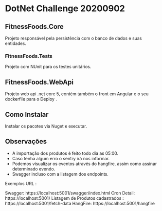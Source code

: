 # DotNet Challenge 20200902

## FitnessFoods.Core

Projeto responsável pela persistência com o banco de dados e suas entidades.

### FitnessFoods.Tests
 
Projeto com NUnit para os testes unitários.
 

## FitnessFoods.WebApi
 
Projeto web api .net core 5, contém também o front em Angular e o seu dockerfile para o Deploy .


## Como Instalar

Instalar os pacotes via Nuget e executar.

## Observações

- A importação dos produtos é feito todo dia as 05:00.
- Caso tenha algum erro o sentry irá nos informar.
- Podemos visualizar os eventos através do hangfire, assim como assinar determinado evendo.
- Swagger incluso com a listagem dos endpoints.

 Exemplos URL :

 Swagger: https://localhost:5001/swagger/index.html
 Cron Detail: https://localhost:5001/
 Listagem de Produtos cadastrados : https://localhost:5001/fetch-data
 HangFire: https://localhost:5001/hangfire




